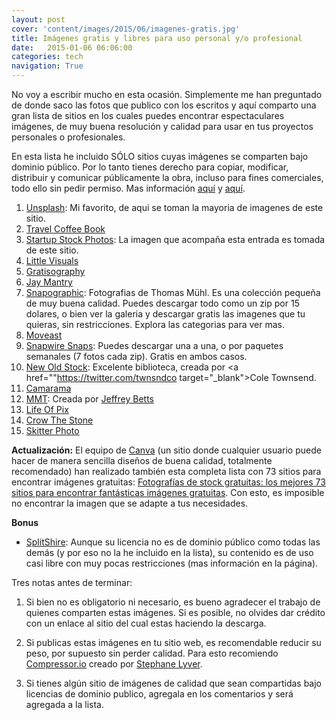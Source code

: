 ```yaml
---
layout: post
cover: 'content/images/2015/06/imagenes-gratis.jpg'
title: Imágenes gratis y libres para uso personal y/o profesional
date:   2015-01-06 06:06:00
categories: tech
navigation: True
---
```


No voy a escribir mucho en esta ocasión. Simplemente me han preguntado de donde saco las fotos que publico con los escritos y aquí comparto una gran lista de sitios en los cuales puedes encontrar espectaculares imágenes, de muy buena resolución y calidad para usar en tus proyectos personales o profesionales. 

En esta lista he incluido SÓLO sitios cuyas imágenes se comparten bajo dominio público. Por lo tanto tienes derecho para copiar, modificar, distribuir y comunicar públicamente la obra, incluso para fines comerciales, todo ello sin pedir permiso. Mas información [aquí](http://creativecommons.org/publicdomain/mark/1.0/deed.es_ES) y [aquí](https://creativecommons.org/publicdomain/zero/1.0/deed.es_ES).



1. <a href="https://unsplash.com/" target="_blank">Unsplash</a>: Mi favorito, de aqui se toman la mayoria de imagenes de este sitio.
2.  <a href="http://travelcoffeebook.com" target="_blank">Travel Coffee Book</a>
3. <a href="http://startupstockphotos.com" target="_blank">Startup Stock Photos</a>: La imagen que acompaña esta entrada es tomada de este sitio.
4. <a href="http://littlevisuals.co/" target="_blank">Little Visuals</a>
5. <a href="http://www.gratisography.com/" target="_blank">Gratisography</a> 
6. <a href="http://jaymantri.com/" target="_blank">Jay Mantry</a> 
7. <a href="http://snapographic.com/" target="_blank">Snapographic</a>: Fotografias de Thomas Mühl. Es una colección pequeña de muy buena calidad. Puedes descargar todo como un zip por 15 dolares, o bien ver la galeria y descargar gratis las imagenes que tu quieras, sin restricciones. Explora las categorias para ver mas.
8. <a href="http://moveast.me/" target="_blank">Moveast</a>
9. <a href="http://snapwiresnaps.tumblr.com/" target="_blank">Snapwire Snaps</a>: Puedes descargar una a una, o por paquetes semanales (7 fotos cada zip). Gratis en ambos casos.
10. <a href="http://nos.twnsnd.co" target="_blank">New Old Stock</a>: Excelente biblioteca, creada por <a href=""https://twitter.com/twnsndco target="_blank">Cole Townsend</a>.
11. <a href="http://www.camarama.de/" target="_blank">Camarama</a>
12. <a href="http://mmt.li/" target="_blank">MMT</a>: Creada por <a href="http://jeffreybetts.me/" target="_blank">Jeffrey Betts</a>
13. <a href="http://www.lifeofpix.com/" target="_blank">Life Of Pix</a>
14. <a href="http://crowthestone.com/" target="_blank">Crow The Stone</a>
15. <a href="http://skitterphoto.com/" target="_blank">Skitter Photo</a>

**Actualización:**
El equipo de <a href="http://www.canva.com" target="_blank">Canva</a> (un sitio donde cualquier usuario puede hacer de manera sencilla diseños de buena calidad, totalmente recomendado) han realizado también esta completa lista con 73 sitios para encontrar imágenes gratuitas: <a href="https://www.canva.com/es_mx/aprende/73-mejores-webs-fotos-stock-gratuitas/" target="_blank">Fotografías de stock gratuitas: los mejores 73 sitios para encontrar fantásticas imágenes gratuitas</a>. Con esto, es imposible no encontrar la imagen que se adapte a tus necesidades.



**Bonus**

* <a href="http://splitshire.com/" target="_blank">SplitShire</a>: Aunque su licencia no es de dominio público como todas las demás (y por eso no la he incluido en la lista), su contenido es de uso casi libre con muy pocas restricciones (mas información en la página).


Tres notas antes de terminar: 
 
 
1. Si bien no es obligatorio ni necesario, es bueno agradecer el trabajo de quienes comparten estas imágenes. Si es posible, no olvides dar crédito con un enlace al sitio del cual estas haciendo la descarga. 
 
 
2. Si publicas estas imágenes en tu sitio web, es recomendable reducir su peso, por supuesto sin perder calidad. Para esto recomiendo <a href="https://compressor.io/compress" target="_blank">Compressor.io</a> creado por <a href="http://stephane.ly/" target="_blank">Stephane Lyver</a>. 
 
 
3. Si tienes algún sitio de imágenes de calidad que sean compartidas bajo licencias de dominio publico, agregala en los comentarios y será agregada a la lista.
